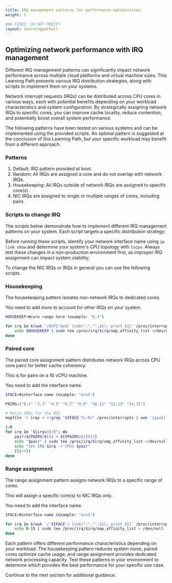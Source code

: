 ```yaml
---
title: IRQ management patterns for performance optimization
weight: 3

### FIXED, DO NOT MODIFY
layout: learningpathall
---
```


## Optimizing network performance with IRQ management

Different IRQ management patterns can significantly impact network performance across multiple cloud platforms and virtual machine sizes. This Learning Path presents various IRQ distribution strategies, along with scripts to implement them on your systems.

Network interrupt requests (IRQs) can be distributed across CPU cores in various ways, each with potential benefits depending on your workload characteristics and system configuration. By strategically assigning network IRQs to specific cores, you can improve cache locality, reduce contention, and potentially boost overall system performance.

The following patterns have been tested on various systems and can be implemented using the provided scripts. An optimal pattern is suggested at the conclusion of this Learning Path, but your specific workload may benefit from a different approach.

### Patterns

1. Default: IRQ pattern provided at boot.
2. Random: All IRQs are assigned a core and do not overlap with network IRQs.
3. Housekeeping: All IRQs outside of network IRQs are assigned to specific core(s).
4. NIC IRQs are assigned to single or multiple ranges of cores, including pairs. 

### Scripts to change IRQ

The scripts below demonstrate how to implement different IRQ management patterns on your system. Each script targets a specific distribution strategy:

Before running these scripts, identify your network interface name using `ip link show` and determine your system's CPU topology with `lscpu`. Always test these changes in a non-production environment first, as improper IRQ assignment can impact system stability.

To change the NIC IRQs or IRQs in general you can use the following scripts.

### Housekeeping

The housekeeping pattern isolates non-network IRQs to dedicated cores. 

You need to add more to account for other IRQs on your system.

```bash
HOUSEKEEP=#core range here (example: "0,3")

for irq in $(awk '/ACPI:Ged/ {sub(":","",$1); print $1}' /proc/interrupts); do
    echo $HOUSEKEEP | sudo tee /proc/irq/$irq/smp_affinity_list >/dev/null
done
```

### Paired core 

The paired core assignment pattern distributes network IRQs across CPU core pairs for better cache coherency. 

This is for pairs on a 16 vCPU machine.

You need to add the interface name.

```bash
IFACE=#interface name (example: "ens5")

PAIRS=("0,1" "2,3" "4,5" "6,7" "8,9" "10,11" "12,13" "14,15")

# Match IRQs for the NIC
mapfile -t irqs < <(grep "$IFACE-Tx-Rx" /proc/interrupts | awk '{gsub(":","",$1); print $1}')

i=0
for irq in "${irqs[@]}"; do
    pair=${PAIRS[$((i % ${#PAIRS[@]}))]}
    echo "$pair" | sudo tee /proc/irq/$irq/smp_affinity_list >/dev/null
    echo "Set IRQ $irq -> CPUs $pair"
    ((i++))
done
```

### Range assignment  

The range assignment pattern assigns network IRQs to a specific range of cores.

This will assign a specific core(s) to NIC IRQs only.

You need to add the interface name.

```bash
IFACE=#interface name (example: "ens5")

for irq in $(awk '/'$IFACE'/ {sub(":","",$1); print $1}' /proc/interrupts); do
    echo 0-15 | sudo tee /proc/irq/$irq/smp_affinity_list > /dev/null
done
```

Each pattern offers different performance characteristics depending on your workload. The housekeeping pattern reduces system noise, paired cores optimize cache usage, and range assignment provides dedicated network processing capacity. Test these patterns in your environment to determine which provides the best performance for your specific use case.

Continue to the next section for additional guidance.